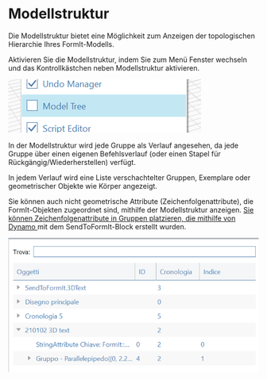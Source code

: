# Modellstruktur

Die Modellstruktur bietet eine Möglichkeit zum Anzeigen der topologischen Hierarchie Ihres FormIt-Modells.

Aktivieren Sie die Modellstruktur, indem Sie zum Menü Fenster wechseln und das Kontrollkästchen neben Modellstruktur aktivieren.

![](../.gitbook/assets/model-tree-menu.png)

In der Modellstruktur wird jede Gruppe als Verlauf angesehen, da jede Gruppe über einen eigenen Befehlsverlauf (oder einen Stapel für Rückgängig/Wiederherstellen) verfügt.

In jedem Verlauf wird eine Liste verschachtelter Gruppen, Exemplare oder geometrischer Objekte wie Körper angezeigt.

Sie können auch nicht geometrische Attribute (Zeichenfolgenattribute), die FormIt-Objekten zugeordnet sind, mithilfe der Modellstruktur anzeigen. [Sie können Zeichenfolgenattribute in Gruppen platzieren, die mithilfe von Dynamo ](https://formit.autodesk.com/page/formit-dynamo#dynamo-formit-nodes) mit dem SendToFormIt-Block erstellt wurden.

![](../.gitbook/assets/model-tree-attribute.png)
